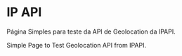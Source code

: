 # IP API

Página Simples para teste da API de Geolocation da IPAPI.

Simple Page to Test Geolocation API from IPAPI.
